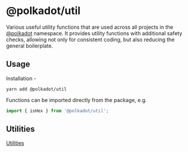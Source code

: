 # @polkadot/util

Various useful utility functions that are used across all projects in the [@polkadot](https://polkadot.js.org) namespace. It provides utility functions with additional safety checks, allowing not only for consistent coding, but also reducing the general boilerplate.

## Usage

Installation -

```
yarn add @polkadot/util
```

Functions can be imported directly from the package, e.g.

```js
import { isHex } from '@polkadot/util';
```

## Utilities

[Utilities](SUMMARY.md)
